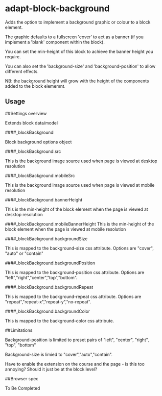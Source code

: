 adapt-block-background
===============

Adds the option to implement a background graphic or colour to a block element.

The graphic defaults to a fullscreen 'cover' to act as a banner (if you implement a 'blank' component within the block).

You can set the min-height of this block to achieve the banner height you require. 

You can also set the 'background-size' and 'background-position' to allow different effects.  

NB: the background height will grow with the height of the components added to the block elememnt.

Usage
 ------

##Settings overview

Extends block data/model

####_blockBackground

Block background options object


####_blockBackground.src

This is the background image source used when page is viewed at desktop resolution

####_blockBackground.mobileSrc

This is the background image source used when page is viewed at mobile resolution

####_blockBackground.bannerHeight

This is the min-height of the block element when the page is viewed at desktop resolution

####_blockBackground.mobileBannerHeight
This is the min-height of the block element when the page is viewed at mobile resolution

####_blockBackground.backgroundSize

This is mapped to the background-size css attribute. Options are "cover", "auto" or "contain"

####_blockBackground.backgroundPosition

This is mapped to the background-position css attribute.  Options are "left","right","center","top","bottom".

####_blockBackground.backgroundRepeat

This is mapped to the background-repeat css attribute.  Options are "repeat","repeat-x","repeat-y","no-repeat".

####_blockBackground.backgroundColor

This is mapped to the background-color css attribute.

##Limitations

Background-position is limited to preset pairs of "left", "center", "right", "top", "bottom"

Background-size is limied to "cover","auto","contain".

Have to enable the extension on the course and the page - is this too annoying?  Should it just be at the block level?

##Browser spec

To Be Completed
